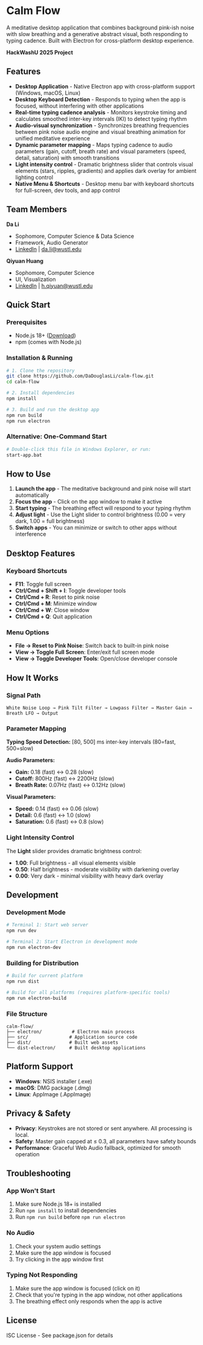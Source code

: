 # Calm Flow

A meditative desktop application that combines background pink-ish noise with slow breathing and a generative abstract visual, both responding to typing cadence. Built with Electron for cross-platform desktop experience.

**HackWashU 2025 Project**

## Features

- **Desktop Application** - Native Electron app with cross-platform support (Windows, macOS, Linux)
- **Desktop Keyboard Detection** - Responds to typing when the app is focused, without interfering with other applications
- **Real-time typing cadence analysis** - Monitors keystroke timing and calculates smoothed inter-key intervals (IKI) to detect typing rhythm
- **Audio-visual synchronization** - Synchronizes breathing frequencies between pink noise audio engine and visual breathing animation for unified meditative experience
- **Dynamic parameter mapping** - Maps typing cadence to audio parameters (gain, cutoff, breath rate) and visual parameters (speed, detail, saturation) with smooth transitions
- **Light intensity control** - Dramatic brightness slider that controls visual elements (stars, ripples, gradients) and applies dark overlay for ambient lighting control
- **Native Menu & Shortcuts** - Desktop menu bar with keyboard shortcuts for full-screen, dev tools, and app control

## Team Members

**Da Li**
- Sophomore, Computer Science & Data Science
- Framework, Audio Generator
- [LinkedIn](https://www.linkedin.com/in/da-li-69572b323/) | da.li@wustl.edu

**Qiyuan Huang**
- Sophomore, Computer Science  
- UI, Visualization
- [LinkedIn](https://www.linkedin.com/in/qiyuan-huang-453394390/) | h.qiyuan@wustl.edu

## Quick Start

### Prerequisites
- Node.js 18+ ([Download](https://nodejs.org/))
- npm (comes with Node.js)

### Installation & Running

```bash
# 1. Clone the repository
git clone https://github.com/DaDouglasLi/calm-flow.git
cd calm-flow

# 2. Install dependencies
npm install

# 3. Build and run the desktop app
npm run build
npm run electron
```

### Alternative: One-Command Start
```bash
# Double-click this file in Windows Explorer, or run:
start-app.bat
```

## How to Use

1. **Launch the app** - The meditative background and pink noise will start automatically
2. **Focus the app** - Click on the app window to make it active
3. **Start typing** - The breathing effect will respond to your typing rhythm
4. **Adjust light** - Use the Light slider to control brightness (0.00 = very dark, 1.00 = full brightness)
5. **Switch apps** - You can minimize or switch to other apps without interference

## Desktop Features

### Keyboard Shortcuts
- **F11**: Toggle full screen
- **Ctrl/Cmd + Shift + I**: Toggle developer tools
- **Ctrl/Cmd + R**: Reset to pink noise
- **Ctrl/Cmd + M**: Minimize window
- **Ctrl/Cmd + W**: Close window
- **Ctrl/Cmd + Q**: Quit application

### Menu Options
- **File → Reset to Pink Noise**: Switch back to built-in pink noise
- **View → Toggle Full Screen**: Enter/exit full screen mode
- **View → Toggle Developer Tools**: Open/close developer console

## How It Works

### Signal Path
```
White Noise Loop → Pink Tilt Filter → Lowpass Filter → Master Gain → Breath LFO → Output
```

### Parameter Mapping
**Typing Speed Detection:** [80, 500] ms inter-key intervals (80=fast, 500=slow)

**Audio Parameters:**
- **Gain:** 0.18 (fast) ↔ 0.28 (slow)
- **Cutoff:** 800Hz (fast) ↔ 2200Hz (slow)  
- **Breath Rate:** 0.07Hz (fast) ↔ 0.12Hz (slow)

**Visual Parameters:**
- **Speed:** 0.14 (fast) ↔ 0.06 (slow)
- **Detail:** 0.6 (fast) ↔ 1.0 (slow)
- **Saturation:** 0.6 (fast) ↔ 0.8 (slow)

### Light Intensity Control
The **Light** slider provides dramatic brightness control:
- **1.00**: Full brightness - all visual elements visible
- **0.50**: Half brightness - moderate visibility with darkening overlay
- **0.00**: Very dark - minimal visibility with heavy dark overlay

## Development

### Development Mode
```bash
# Terminal 1: Start web server
npm run dev

# Terminal 2: Start Electron in development mode
npm run electron-dev
```

### Building for Distribution
```bash
# Build for current platform
npm run dist

# Build for all platforms (requires platform-specific tools)
npm run electron-build
```

### File Structure
```
calm-flow/
├── electron/           # Electron main process
├── src/               # Application source code
├── dist/              # Built web assets
└── dist-electron/     # Built desktop applications
```

## Platform Support

- **Windows**: NSIS installer (.exe)
- **macOS**: DMG package (.dmg)
- **Linux**: AppImage (.AppImage)

## Privacy & Safety

- **Privacy**: Keystrokes are not stored or sent anywhere. All processing is local.
- **Safety**: Master gain capped at ≤ 0.3, all parameters have safety bounds
- **Performance**: Graceful Web Audio fallback, optimized for smooth operation

## Troubleshooting

### App Won't Start
1. Make sure Node.js 18+ is installed
2. Run `npm install` to install dependencies
3. Run `npm run build` before `npm run electron`

### No Audio
1. Check your system audio settings
2. Make sure the app window is focused
3. Try clicking in the app window first

### Typing Not Responding
1. Make sure the app window is focused (click on it)
2. Check that you're typing in the app window, not other applications
3. The breathing effect only responds when the app is active

## License

ISC License - See package.json for details